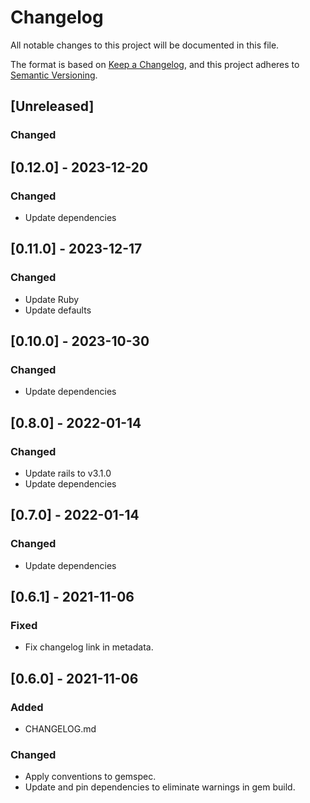 # Changelog

All notable changes to this project will be documented in this file.

The format is based on [Keep a Changelog](https://keepachangelog.com/en/1.0.0/),
and this project adheres to [Semantic Versioning](https://semver.org/spec/v2.0.0.html).

## [Unreleased]

### Changed

## [0.12.0] - 2023-12-20

### Changed

- Update dependencies

## [0.11.0] - 2023-12-17

### Changed

- Update Ruby
- Update defaults

## [0.10.0] - 2023-10-30

### Changed

- Update dependencies

## [0.8.0] - 2022-01-14

### Changed

- Update rails to v3.1.0
- Update dependencies

## [0.7.0] - 2022-01-14

### Changed

- Update dependencies

## [0.6.1] - 2021-11-06

### Fixed

- Fix changelog link in metadata.

## [0.6.0] - 2021-11-06

### Added

- CHANGELOG.md

### Changed

- Apply conventions to gemspec.
- Update and pin dependencies to eliminate warnings in gem build.
